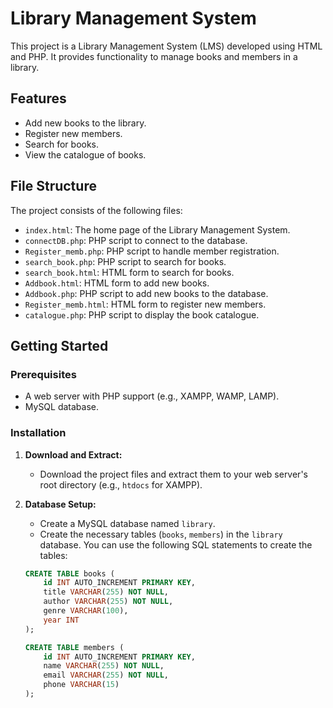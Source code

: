 # Library Management System

This project is a Library Management System (LMS) developed using HTML and PHP. It provides functionality to manage books and members in a library.

## Features

- Add new books to the library.
- Register new members.
- Search for books.
- View the catalogue of books.

## File Structure

The project consists of the following files:

- `index.html`: The home page of the Library Management System.
- `connectDB.php`: PHP script to connect to the database.
- `Register_memb.php`: PHP script to handle member registration.
- `search_book.php`: PHP script to search for books.
- `search_book.html`: HTML form to search for books.
- `Addbook.html`: HTML form to add new books.
- `Addbook.php`: PHP script to add new books to the database.
- `Register_memb.html`: HTML form to register new members.
- `catalogue.php`: PHP script to display the book catalogue.

## Getting Started

### Prerequisites

- A web server with PHP support (e.g., XAMPP, WAMP, LAMP).
- MySQL database.

### Installation

1. **Download and Extract:**
   - Download the project files and extract them to your web server's root directory (e.g., `htdocs` for XAMPP).

2. **Database Setup:**
   - Create a MySQL database named `library`.
   - Create the necessary tables (`books`, `members`) in the `library` database. You can use the following SQL statements to create the tables:

   ```sql
   CREATE TABLE books (
       id INT AUTO_INCREMENT PRIMARY KEY,
       title VARCHAR(255) NOT NULL,
       author VARCHAR(255) NOT NULL,
       genre VARCHAR(100),
       year INT
   );

   CREATE TABLE members (
       id INT AUTO_INCREMENT PRIMARY KEY,
       name VARCHAR(255) NOT NULL,
       email VARCHAR(255) NOT NULL,
       phone VARCHAR(15)
   );
